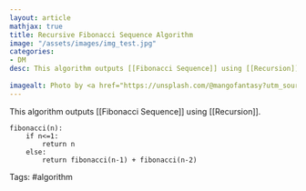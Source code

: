 ```yaml
---
layout: article
mathjax: true
title: Recursive Fibonacci Sequence Algorithm
image: "/assets/images/img_test.jpg"
categories:
- DM
desc: This algorithm outputs [[Fibonacci Sequence]] using [[Recursion]].
 
imagealt: Photo by <a href="https://unsplash.com/@mangofantasy?utm_source=unsplash&utm_medium=referral&utm_content=creditCopyText">Tim Johnson</a> on <a href="https://unsplash.com/s/photos/logic?utm_source=unsplash&utm_medium=referral&utm_content=creditCopyText">Unsplash</a>
---
```

This algorithm outputs [[Fibonacci Sequence]] using [[Recursion]].

```
fibonacci(n):
	if n<=1:
		return n
	else:
		return fibonacci(n-1) + fibonacci(n-2)
```

Tags: #algorithm 